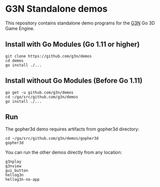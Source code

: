 # G3N Standalone demos

This repository contains standalone demo programs
for the [G3N](https://github.com/g3n/engine) Go 3D Game Engine.

## Install with Go Modules (Go 1.11 or higher)

    git clone https://github.com/g3n/demos
    cd demos
    go install ./...

## Install without Go Modules (Before Go 1.11)

    go get -u github.com/g3n/demos
    cd ~/go/src/github.com/g3n/demos
    go install ./...

## Run

The gopher3d demo requires artifacts from gopher3d directory:

    cd ~/go/src/github.com/g3n/demos/gopher3d
    gopher3d

You can run the other demos directly from any location:

    g3nplay
    g3nview
    gui_button
    hellog3n
    hellog3n-no-app

